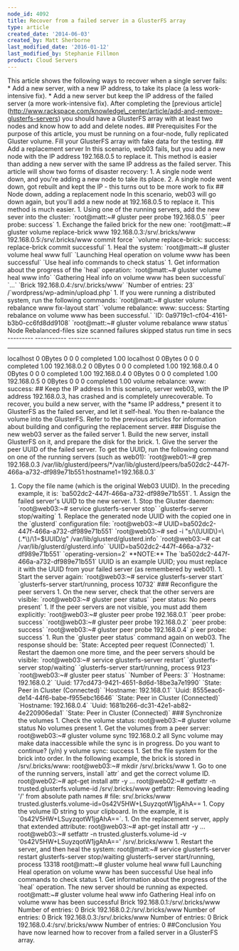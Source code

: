 ```yaml
---
node_id: 4092
title: Recover from a failed server in a GlusterFS array
type: article
created_date: '2014-06-03'
created_by: Matt Sherborne
last_modified_date: '2016-01-12'
last_modified_by: Stephanie Fillmon
product: Cloud Servers
---
```


This article shows the following ways to recover when a single server
fails: \* Add a new server, with a new IP address, to take its place (a
less work-intensive fix). \* Add a new server but keep the IP address of
the failed server (a more work-intensive fix). After completing the
\[previous
article\](http://www.rackspace.com/knowledge\_center/article/add-and-remove-glusterfs-servers)
you should have a GlusterFS array with at least two nodes and know how
to add and delete nodes. \#\# Prerequisites For the purpose of this
article, you must be running on a four-node, fully replicated Gluster
volume. Fill your GlusterFS array with fake data for the testing. \#\#
Add a replacement server In this scenario, web03 fails, but you add a
new node with the IP address 192.168.0.5 to replace it. This method is
easier than adding a new server with the same IP address as the failed
server. This article will show two forms of disaster recovery: 1. A
single node went down, and you're adding a new node to take its place.
2. A single node went down, got rebuilt and kept the IP - this turns out
to be more work to fix \#\# Node down, adding a replacement node In this
scenario, web03 will go down again, but you'll add a new node at
192.168.0.5 to replace it. This method is much easier. 1. Using one of
the running servers, add the new sever into the cluster:
\`root@matt:\~\# gluster peer probe 192.168.0.5\` \`peer probe:
success\` 1. Exchange the failed brick for the new one: \`root@matt:\~\#
gluster volume replace-brick www 192.168.0.3:/srv/.bricks/www
192.168.0.5:/srv/.bricks/www commit force\` \`volume replace-brick:
success: replace-brick commit successful\` 1. Heal the system:
\`root@matt:\~\# gluster volume heal www full\` \`Launching Heal
operation on volume www has been successful\` \`Use heal info commands
to check status\` 1. Get information about the progress of the \`heal\`
operation: \`root@matt:\~\# gluster volume heal www info\` \`Gathering
Heal info on volume www has been successful\` \`...\` \`Brick
192.168.0.4:/srv/.bricks/www\` \`Number of entries: 23\`
/\`wordpress/wp-admin/upload.php\` 1. If you were running a distributed
system, run the following commands: \`root@matt:\~\# gluster volume
rebalance www fix-layout start\` \`volume rebalance: www: success:
Starting rebalance on volume www has been successful.\` \`ID:
0a9719c1-cf04-4161-b3b0-cc6fd8dd9108\` \`root@matt:\~\# gluster volume
rebalance www status\` Node Rebalanced-files size scanned failures
skipped status run time in secs --------- ----------- -----------
----------- ----------- ----------- ------------ --------------
localhost 0 0Bytes 0 0 0 completed 1.00 localhost 0 0Bytes 0 0 0
completed 1.00 192.168.0.2 0 0Bytes 0 0 0 completed 1.00 192.168.0.4 0
0Bytes 0 0 0 completed 1.00 192.168.0.4 0 0Bytes 0 0 0 completed 1.00
192.168.0.5 0 0Bytes 0 0 0 completed 1.00 volume rebalance: www:
success: \#\# Keep the IP address In this scenario, server web03, with
the IP address 192.168.0.3, has crashed and is completely unrecoverable.
To recover, you build a new server, with the \*same IP address,\*
present it to GlusterFS as the failed server, and let it self-heal. You
then re-balance the volume into the GlusterFS. Refer to the previous
articles for information about building and configuring the replacement
server. \#\#\# Disguise the new web03 server as the failed server 1.
Build the new server, install GlusterFS on it, and prepare the disk for
the brick. 1. Give the server the peer UUID of the failed server. To get
the UUID, run the following command on one of the running servers (such
as web01): \`root@web01:\~\# grep 192.168.0.3
/var/lib/glusterd/peers/\*/var/lib/glusterd/peers/ba502dc2-447f-466a-a732-df989e71b551:hostname1=192.168.0.3\`
1. Copy the file name (which is the original Web03 UUID). In the
preceding example, it is: \`ba502dc2-447f-466a-a732-df989e71b551\`. 1.
Assign the failed server's UUID to the new server. 1. Stop the Gluster
daemon: \`root@web03:\~\# service glusterfs-server stop\`
\`glusterfs-server stop/waiting\` 1. Replace the generated node UUID
with the copied one in the \`glusterd\` configuration file:
\`root@web03:\~\# UUID=ba502dc2-447f-466a-a732-df989e71b551\`
\`root@web03:\~\# sed -i "s/\\(UUID\\)=\\(.\*\\)/\\1=\$UUID/g"
/var/lib/glusterd/glusterd.info\` \`root@web03:\~\# cat
/var/lib/glusterd/glusterd.info\`
\`UUID=ba502dc2-447f-466a-a732-df989e71b551\` \`operating-version=2\`
\*\*NOTE:\*\* The \`ba502dc2-447f-466a-a732-df989e71b551\` UUID is an
example UUID; you must replace it with the UUID from your failed server
(as remembered by web01). 1. Start the server again: \`root@web03:\~\#
service glusterfs-server start\` \`glusterfs-server start/running,
process 10732\` \#\#\# Reconfigure the peer servers 1. On the new
server, check that the other servers are visible: \`root@web03:\~\#
gluster peer status\` \`peer status: No peers present\` 1. If the peer
servers are not visible, you must add them explicitly: \`root@web03:\~\#
gluster peer probe 192.168.0.1\` \`peer probe: success\`
\`root@web03:\~\# gluster peer probe 192.168.0.2\` \`peer probe:
success\` \`root@web03:\~\# gluster peer probe 192.168.0.4\` p\`eer
probe: success\` 1. Run the \`gluster peer status\` command again on
web03. The response should be: \`State: Accepted peer request
(Connected)\` 1. Restart the daemon one more time, and the peer servers
should be visible: \`root@web03:\~\# service glusterfs-server restart\`
\`glusterfs-server stop/waiting\` \`glusterfs-server start/running,
process 9123\` \`root@web03:\~\# gluster peer status\` \`Number of
Peers: 3\` \`Hostname: 192.168.0.2\` \`Uuid:
177cd473-9421-4651-8d6d-18be3a7e1990\` \`State: Peer in Cluster
(Connected)\` \`Hostname: 192.168.0.1\` \`Uuid:
8555eac6-de14-44f6-babe-f955ebc16646\` \`State: Peer in Cluster
(Connected)\` \`Hostname: 192.168.0.4\` \`Uuid:
1681b266-dc31-42e1-ab82-4e220906eda1\` \`State: Peer in Cluster
(Connected)\` \#\#\# Synchronize the volumes 1. Check the volume status:
root@web03:\~\# gluster volume status No volumes present 1. Get the
volumes from a peer server: root@web03:\~\# gluster volume sync
192.168.0.2 all Sync volume may make data inaccessible while the sync is
in progress. Do you want to continue? (y/n) y volume sync: success 1.
Set the file system for the brick into order. In the following example,
the brick is stored in /srv/.bricks/www: root@web03:\~\# mkdir
/srv/.bricks/www 1. Go to one of the running servers, install \`attr\`
and get the correct volume ID. root@web02:\~\# apt-get install attr -y
... root@web02:\~\# getfattr -n trusted.glusterfs.volume-id
/srv/.bricks/www getfattr: Removing leading '/' from absolute path names
\# file: srv/.bricks/www
trusted.glusterfs.volume-id=0s42V5HW+LSuyzqotW1jgAhA== 1. Copy the
volume ID string to your clipboard. In the example, it is
\`0s42V5HW+LSuyzqotW1jgAhA==\`. 1. On the replacement server, apply that
extended attribute: root@web03:\~\# apt-get install attr -y ...
root@web03:\~\# setfattr -n trusted.glusterfs.volume-id -v
'0s42V5HW+LSuyzqotW1jgAhA==' /srv/.bricks/www 1. Restart the server, and
then heal the system: root@matt:\~\# service glusterfs-server restart
glusterfs-server stop/waiting glusterfs-server start/running, process
13318 root@matt:\~\# gluster volume heal www full Launching Heal
operation on volume www has been successful Use heal info commands to
check status 1. Get information about the progress of the \`heal\`
operation. The new server should be running as expected. root@matt:\~\#
gluster volume heal www info Gathering Heal info on volume www has been
successful Brick 192.168.0.1:/srv/.bricks/www Number of entries: 0 Brick
192.168.0.2:/srv/.bricks/www Number of entries: 0 Brick
192.168.0.3:/srv/.bricks/www Number of entries: 0 Brick
192.168.0.4:/srv/.bricks/www Number of entries: 0 \#\#Conclusion You
have now learned how to recover from a failed server in a GlusterFS
array.

